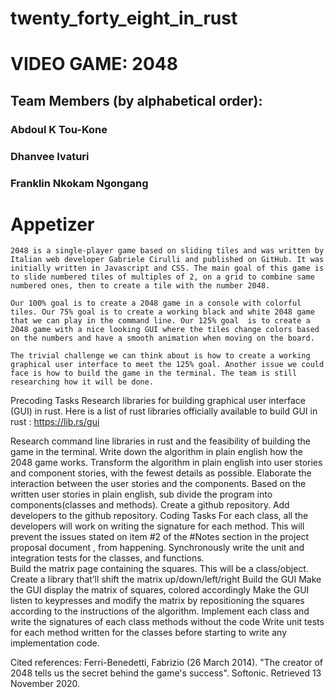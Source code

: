 # twenty_forty_eight_in_rust
# VIDEO GAME: 2048

## Team Members (by alphabetical order): 
### Abdoul K Tou-Kone
### Dhanvee Ivaturi 
### Franklin Nkokam Ngongang

# Appetizer

    2048 is a single-player game based on sliding tiles and was written by Italian web developer Gabriele Cirulli and published on GitHub. It was initially written in Javascript and CSS. The main goal of this game is to slide numbered tiles of multiples of 2, on a grid to combine same numbered ones, then to create a tile with the number 2048.

    Our 100% goal is to create a 2048 game in a console with colorful tiles. Our 75% goal is to create a working black and white 2048 game that we can play in the command line. Our 125% goal  is to create a 2048 game with a nice looking GUI where the tiles change colors based on the numbers and have a smooth animation when moving on the board.

    The trivial challenge we can think about is how to create a working graphical user interface to meet the 125% goal. Another issue we could face is how to build the game in the terminal. The team is still researching how it will be done.

Precoding Tasks
Research libraries for building graphical user interface (GUI) in rust. Here is a list of rust libraries officially available to build GUI in rust : https://lib.rs/gui

Research command line libraries in rust and the feasibility of building the game in the terminal.
Write down the algorithm in plain english how the 2048 game works.
Transform the algorithm in plain english into user stories and component stories, with the fewest details as possible. Elaborate the interaction between the user stories and the components.
Based on the written user stories in plain english, sub divide the program into components(classes and methods).
Create a github repository.  Add developers to the github repository.
Coding Tasks
For each class, all the developers will work on writing the signature for each method. This will prevent the issues stated on item #2 of the #Notes section in the project proposal document , from happening. 
Synchronously write the unit and integration tests for the classes, and functions.  
Build the matrix page containing the squares. This will be a class/object.
Create a library that’ll shift the matrix up/down/left/right
Build the GUI
Make the GUI display the matrix of squares, colored accordingly
Make the GUI listen to keypresses and modify the matrix by repositioning the squares according to the instructions of the algorithm.
Implement each class and write the signatures of each class methods without the code
Write unit tests for each method written for the classes before starting to write any implementation code.


Cited references: 
Ferri-Benedetti, Fabrizio (26 March 2014). "The creator of 2048 tells us the secret behind the game's success". Softonic. Retrieved 13 November 2020.
